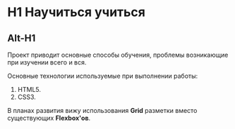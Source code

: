 # H1 Научиться учиться
Alt-H1
------
Проект приводит основные способы обучения, проблемы возникающие при изучении всего и вся.

Основные технологии используемые при выполнении работы:
1. HTML5.
2. CSS3.

В планах развития вижу использования **Grid** разметки вместо существующих **Flexbox'ов**.
